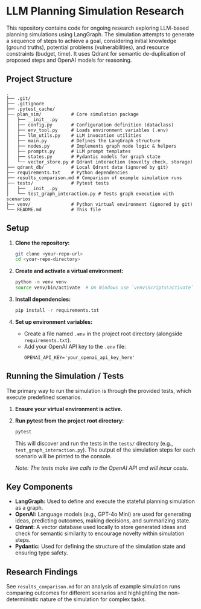 # LLM Planning Simulation Research

This repository contains code for ongoing research exploring LLM-based planning simulations using LangGraph. The simulation attempts to generate a sequence of steps to achieve a goal, considering initial knowledge (ground truths), potential problems (vulnerabilities), and resource constraints (budget, time). It uses Qdrant for semantic de-duplication of proposed steps and OpenAI models for reasoning.

## Project Structure

```
.
├── .git/
├── .gitignore
├── .pytest_cache/
├── plan_sim/           # Core simulation package
│   ├── __init__.py
│   ├── config.py       # Configuration definition (dataclass)
│   ├── env_tool.py     # Loads environment variables (.env)
│   ├── llm_utils.py    # LLM invocation utilities
│   ├── main.py         # Defines the LangGraph structure
│   ├── nodes.py        # Implements graph node logic & helpers
│   ├── prompts.py      # LLM prompt templates
│   ├── states.py       # Pydantic models for graph state
│   └── vector_store.py # Qdrant interaction (novelty check, storage)
├── qdrant_db/          # Local Qdrant data (ignored by git)
├── requirements.txt    # Python dependencies
├── results_comparison.md # Comparison of example simulation runs
├── tests/              # Pytest tests
│   ├── __init__.py
│   └── test_graph_interaction.py # Tests graph execution with scenarios
├── venv/               # Python virtual environment (ignored by git)
└── README.md           # This file
```

## Setup

1.  **Clone the repository:**
    ```bash
    git clone <your-repo-url>
    cd <your-repo-directory>
    ```

2.  **Create and activate a virtual environment:**
    ```bash
    python -m venv venv
    source venv/bin/activate  # On Windows use `venv\Scripts\activate`
    ```

3.  **Install dependencies:**
    ```bash
    pip install -r requirements.txt
    ```

4.  **Set up environment variables:**
    *   Create a file named `.env` in the project root directory (alongside `requirements.txt`).
    *   Add your OpenAI API key to the `.env` file:
        ```dotenv
        OPENAI_API_KEY='your_openai_api_key_here'
        ```

## Running the Simulation / Tests

The primary way to run the simulation is through the provided tests, which execute predefined scenarios.

1.  **Ensure your virtual environment is active.**
2.  **Run pytest from the project root directory:**
    ```bash
    pytest
    ```
    This will discover and run the tests in the `tests/` directory (e.g., `test_graph_interaction.py`). The output of the simulation steps for each scenario will be printed to the console.

    *Note: The tests make live calls to the OpenAI API and will incur costs.*

## Key Components

*   **LangGraph:** Used to define and execute the stateful planning simulation as a graph.
*   **OpenAI:** Language models (e.g., GPT-4o Mini) are used for generating ideas, predicting outcomes, making decisions, and summarizing state.
*   **Qdrant:** A vector database used locally to store generated ideas and check for semantic similarity to encourage novelty within simulation steps.
*   **Pydantic:** Used for defining the structure of the simulation state and ensuring type safety.

## Research Findings

See `results_comparison.md` for an analysis of example simulation runs comparing outcomes for different scenarios and highlighting the non-deterministic nature of the simulation for complex tasks. 
